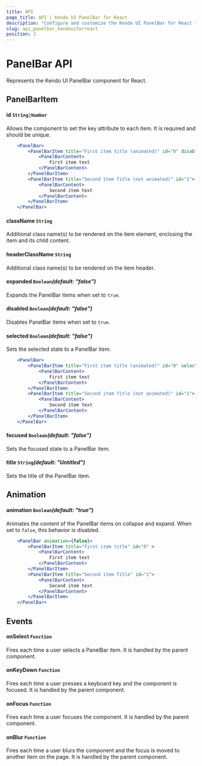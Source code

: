 ```yaml
---
title: API
page_title: API | Kendo UI PanelBar for React
description: "Configure and customize the Kendo UI PanelBar for React through its API reference."
slug: api_panelbar_kendouiforreact
position: 2
---
```


# PanelBar API

Represents the Kendo UI PanelBar component for React.

## PanelBarItem

#### id `String|Number`

Allows the component to set the key attribute to each item. It is required and should be unique.

```jsx
    <PanelBar>
        <PanelBarItem title="First item title (animated)" id="0" disabled={true} >
            <PanelBarContent>
                First item text
            </PanelBarContent>
        </PanelBarItem>
        <PanelBarItem title="Second item Title (not animated)" id="1">
            <PanelBarContent>
                Second item text
            </PanelBarContent>
        </PanelBarItem>
    </PanelBar>
```

#### className `String`

Additional class name(s) to be rendered on the item element, enclosing the item and its child content.

#### headerClassName `String`

Additional class name(s) to be rendered on the item header.

#### expanded `Boolean`*(default: "false")*

Expands the PanelBar items when set to `true`.

#### disabled `Boolean`*(default: "false")*

Disables PanelBar items when set to `true`.

#### selected `Boolean`*(default: "false")*

Sets the selected state to a PanelBar item.

```jsx
    <PanelBar>
        <PanelBarItem title="First item title (animated)" id="0" selected={true} >
            <PanelBarContent>
                First item text
            </PanelBarContent>
        </PanelBarItem>
        <PanelBarItem title="Second item Title (not animated)" id="1">
            <PanelBarContent>
                Second item text
            </PanelBarContent>
        </PanelBarItem>
    </PanelBar>
```

#### focused `Boolean`*(default: "false")*

Sets the focused state to a PanelBar item.

#### title `String`*(default: "Untitled")*

Sets the title of the PanelBar item.

## Animation

#### animation `Boolean`*(default: "true")*

Animates the content of the PanelBar items on collapse and expand. When set to `false`, this behavior is disabled.

```jsx
    <PanelBar animation={false}>
        <PanelBarItem title="First item title" id="0" >
            <PanelBarContent>
                First item text
            </PanelBarContent>
        </PanelBarItem>
        <PanelBarItem title="Second item Title" id="1">
            <PanelBarContent>
                Second item text
            </PanelBarContent>
        </PanelBarItem>
    </PanelBar>
```

## Events

#### onSelect `Function`

Fires each time a user selects a PanelBar item. It is handled by the parent component.

#### onKeyDown `Function`

Fires each time a user presses a keyboard key and the component is focused. It is handled by the parent component.

#### onFocus `Function`

Fires each time a user focuses the component. It is handled by the parent component.

#### onBlur `Function`

Fires each time a user blurs the component and the focus is moved to another item on the page. It is handled by the parent component.
